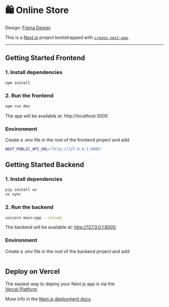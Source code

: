 # 🛍️ Online Store

Design: [Figma Design](https://www.figma.com/design/r2EfZD0pJNsLm3V4x6KTjp)

This is a [Next.js](https://nextjs.org) project bootstrapped with [`create-next-app`](https://nextjs.org/docs/app/api-reference/cli/create-next-app).

---

## Getting Started Frontend

### 1. Install dependencies

```bash
npm install
```

### 2. Run the frontend

```bash
npm run dev
```

The app will be available at:
http://localhost:3000

### Environment

Create a .env file in the root of the frontend project and add:

```bash
NEXT_PUBLIC_API_URL="http://127.0.0.1:8000"
```

## Getting Started Backend

### 1. Install dependencies

```bash
pip install uv
uv sync
```

### 2. Run the backend

```bash
uvicorn main:app --reload
```

The backend will be available at:
http://127.0.0.1:8000

### Environment

Create a .env file in the root of the backend project and add:

```bash

```

## Deploy on Vercel

The easiest way to deploy your Next.js app is via the  
[Vercel Platform](https://vercel.com/new?utm_medium=default-template&filter=next.js&utm_source=create-next-app&utm_campaign=create-next-app-readme).

More info in the [Next.js deployment docs](https://nextjs.org/docs/app/building-your-application/deploying).
